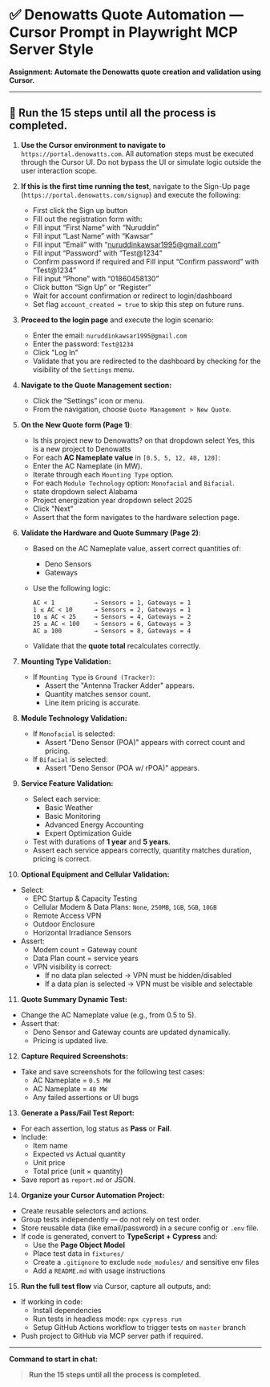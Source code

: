 # ✅ Denowatts Quote Automation — Cursor Prompt in Playwright MCP Server Style

**Assignment: Automate the Denowatts quote creation and validation using Cursor.**

---

## 🔧 Run the 15 steps until all the process is completed.

1. **Use the Cursor environment to navigate to** `https://portal.denowatts.com`. All automation steps must be executed through the Cursor UI. Do not bypass the UI or simulate logic outside the user interaction scope.

2. **If this is the first time running the test**, navigate to the Sign-Up page (`https://portal.denowatts.com/signup`) and execute the following:
     - First click the Sign up button
     - Fill out the registration form with:
     - Fill input “First Name” with “Nuruddin”
     - Fill input “Last Name” with “Kawsar”
     - Fill input “Email” with “nuruddinkawsar1995@gmail.com”
     - Fill input “Password” with “Test@1234”
     - Confirm password if required and Fill input “Confirm password” with “Test@1234”
     - Fill input “Phone” with “01860458130”
   - Click button “Sign Up” or “Register”
   - Wait for account confirmation or redirect to login/dashboard
   - Set flag `account_created = true` to skip this step on future runs.

3. **Proceed to the login page** and execute the login scenario:
   - Enter the email: `nuruddinkawsar1995@gmail.com`
   - Enter the password: `Test@1234`
   - Click "Log In"
   - Validate that you are redirected to the dashboard by checking for the visibility of the `Settings` menu.

4. **Navigate to the Quote Management section:**
   - Click the “Settings” icon or menu.
   - From the navigation, choose `Quote Management > New Quote`.

5. **On the New Quote form (Page 1)**:
     - Is this project new to Denowatts? on that dropdown select Yes, this is a new project to Denowatts
     - For each **AC Nameplate value** in `[0.5, 5, 12, 40, 120]`:
     - Enter the AC Nameplate (in MW).
     - Iterate through each `Mounting Type` option.
     - For each `Module Technology` option: `Monofacial` and `Bifacial`.
     - state dropdown select Alabama 
     - Project energization year dropdown select 2025
     - Click "Next"
     - Assert that the form navigates to the hardware selection page.

6. **Validate the Hardware and Quote Summary (Page 2)**:
   - Based on the AC Nameplate value, assert correct quantities of:
     - Deno Sensors
     - Gateways
   - Use the following logic:

     ```
     AC < 1           → Sensors = 1, Gateways = 1
     1 ≤ AC < 10      → Sensors = 2, Gateways = 1
     10 ≤ AC < 25     → Sensors = 4, Gateways = 2
     25 ≤ AC < 100    → Sensors = 6, Gateways = 3
     AC ≥ 100         → Sensors = 8, Gateways = 4
     ```

   - Validate that the **quote total** recalculates correctly.

7. **Mounting Type Validation:**
   - If `Mounting Type` is `Ground (Tracker)`:
     - Assert the "Antenna Tracker Adder" appears.
     - Quantity matches sensor count.
     - Line item pricing is accurate.

8. **Module Technology Validation:**
   - If `Monofacial` is selected:
     - Assert "Deno Sensor (POA)" appears with correct count and pricing.
   - If `Bifacial` is selected:
     - Assert "Deno Sensor (POA w/ rPOA)" appears.

9. **Service Feature Validation:**
   - Select each service:
     - Basic Weather
     - Basic Monitoring
     - Advanced Energy Accounting
     - Expert Optimization Guide
   - Test with durations of **1 year** and **5 years**.
   - Assert each service appears correctly, quantity matches duration, pricing is correct.

10. **Optional Equipment and Cellular Validation:**
   - Select:
     - EPC Startup & Capacity Testing
     - Cellular Modem & Data Plans: `None`, `250MB`, `1GB`, `5GB`, `10GB`
     - Remote Access VPN
     - Outdoor Enclosure
     - Horizontal Irradiance Sensors
   - Assert:
     - Modem count = Gateway count
     - Data Plan count = service years
     - VPN visibility is correct:
       - If no data plan selected → VPN must be hidden/disabled
       - If a data plan is selected → VPN must be visible and selectable

11. **Quote Summary Dynamic Test:**
   - Change the AC Nameplate value (e.g., from 0.5 to 5).
   - Assert that:
     - Deno Sensor and Gateway counts are updated dynamically.
     - Pricing is updated live.

12. **Capture Required Screenshots:**
   - Take and save screenshots for the following test cases:
     - AC Nameplate = `0.5 MW`
     - AC Nameplate = `40 MW`
     - Any failed assertions or UI bugs

13. **Generate a Pass/Fail Test Report:**
   - For each assertion, log status as **Pass** or **Fail**.
   - Include:
     - Item name
     - Expected vs Actual quantity
     - Unit price
     - Total price (unit × quantity)
   - Save report as `report.md` or JSON.

14. **Organize your Cursor Automation Project:**
   - Create reusable selectors and actions.
   - Group tests independently — do not rely on test order.
   - Store reusable data (like email/password) in a secure config or `.env` file.
   - If code is generated, convert to **TypeScript + Cypress** and:
     - Use the **Page Object Model**
     - Place test data in `fixtures/`
     - Create a `.gitignore` to exclude `node_modules/` and sensitive env files
     - Add a `README.md` with usage instructions

15. **Run the full test flow** via Cursor, capture all outputs, and:
   - If working in code:
     - Install dependencies
     - Run tests in headless mode: `npx cypress run`
     - Setup GitHub Actions workflow to trigger tests on `master` branch
   - Push project to GitHub via MCP server path if required.

---

**Command to start in chat:**
> **Run the 15 steps until all the process is completed.**
